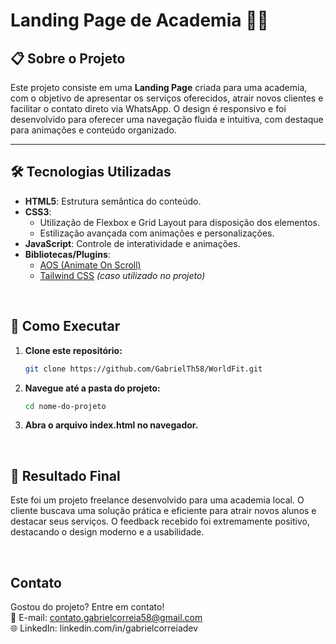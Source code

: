 # Landing Page de Academia 🏋️‍♀️  

## 📋 Sobre o Projeto  
Este projeto consiste em uma **Landing Page** criada para uma academia, com o objetivo de apresentar os serviços oferecidos, atrair novos clientes e facilitar o contato direto via WhatsApp. O design é responsivo e foi desenvolvido para oferecer uma navegação fluida e intuitiva, com destaque para animações e conteúdo organizado.  

---

## 🛠️ Tecnologias Utilizadas  
- **HTML5**: Estrutura semântica do conteúdo.  
- **CSS3**:  
  - Utilização de Flexbox e Grid Layout para disposição dos elementos.  
  - Estilização avançada com animações e personalizações.  
- **JavaScript**: Controle de interatividade e animações.  
- **Bibliotecas/Plugins**:  
  - [AOS (Animate On Scroll)](https://michalsnik.github.io/aos/)  
  - [Tailwind CSS](https://tailwindcss.com/) *(caso utilizado no projeto)*  

<br>


## 📖 Como Executar

1. **Clone este repositório:**  
   ```bash
   git clone https://github.com/GabrielTh58/WorldFit.git
   ```

2. **Navegue até a pasta do projeto:**
   ```bash
   cd nome-do-projeto
   ```

3. **Abra o arquivo index.html no navegador.**

<br>

## 🎯 Resultado Final

Este foi um projeto freelance desenvolvido para uma academia local. O cliente buscava uma solução prática e eficiente para atrair novos alunos e destacar seus serviços. O feedback recebido foi extremamente positivo, destacando o design moderno e a usabilidade.

<br>

## Contato

Gostou do projeto? Entre em contato! <br>
📧 E-mail: contato.gabrielcorreia58@gmail.com <br>
🌐 LinkedIn: linkedin.com/in/gabrielcorreiadev


